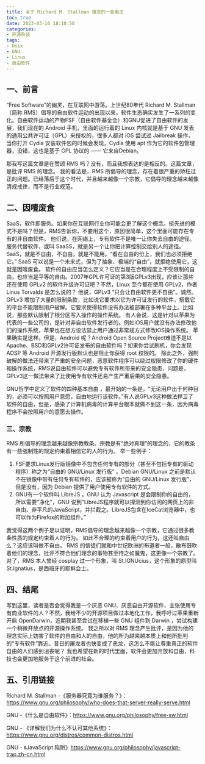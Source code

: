 ```yaml
---
title: 关于 Richard M. Stallman 理念的一些看法
toc: true
date: 2023-03-16 18:10:50
categories:
- 开源杂谈
tags:
- Unix
- GNU
- Linux
- 自由软件
---
```


## 一、前言

“Free Software”的幽灵，在互联网中游荡。上世纪80年代 Richard M. Stallman（简称 RMS）倡导的自由软件运动的出现以来，软件生态确实发生了一系列的变化。自由软件运动的产物FSF（自由软件基金会）和GNU促进了自由软件的发展，我们现在的 Android 手机，里面的运行着的 Linux 内核就是基于 GNU 发表的通用公共许可证（GPL）来授权的，很多人都对 iOS 尝试过 Jailbreak 操作，当你打开 Cydia 安装软件包的时候会发现，Cydia 使用 apt 作为它的软件包管理器，没错，这也是基于 GPL 协议的 —— 它来自Debian。

<!--more-->

那我写这篇文章是在赞颂 RMS 吗？没有，而且我想表达的是相反的。这篇文章，是批评 RMS 的理念。
我的看法是，RMS 所倡导的理念，存在着很严重的矫枉过正的问题。已经落后于这个时代，并且越来越像一个宗教，它倡导的理念越来越像清规戒律，而不是行业规范。

## 二、因噎废食

SaaS，软件即服务。如果你在互联网行业你可能会更了解这个概念。挺先进的模式不是吗？但是，RMS告诉你，不要用这个，原因很简单，这个里面可能存在专有的非自由软件。 他们说，在网络上，专有软件不是唯一让你失去自由的途径。服务代替软件，或叫 SaaSS，就是另一个让你把计算控制交给别人的途径。SaaS，就是不自由，不自由，就是不能用。“看在自由的份上，我们也必须拒绝它。”
SaaS 可以说是一个未来式，但为了抽象、极端的“自由”，就拒绝使用它，这就是因噎废食。
软件的自由应当怎么定义？它应当是在合理程度上不受限制的自由，也应当是平等的自由。2007年GPL许可证的第3版GPLv3出现，应该让那些还在使用 GPLv2 的软件升级许可证吧？不然，Linux 至今都在使用 GPLv2，作者 Linus Torvalds 是怎么说的？
他说，GPLv3 “只会让自由软件更不自由”。诚然。GPLv3 增加了大量的限制条款，比如说它要求以它为许可证发行的软件，搭载它的平台不能限制用户破解。它要求使得软件没有办法被部署在多种平台上。比如说，那些默认限制了根分区写入操作的操作系统。
有人会说，这是针对以苹果为代表的一些公司的，是针对非自由软件发行者的。例如iOS用户就没有办法修改他们的操作系统，苹果也在想方设法禁止用户通过非常规方式修改iOS操作系统。
苹果确实是这样。但是，Android 呢？Android Open Source Project难道不是以Apache、BSD和GPLv2许可证发布的自由软件吗？如果你尝试刷机，你会发现 AOSP 等 Android 开源发行版默认也是阻止你获得 root 权限的。
除此之外，强制破解的做法还带来了严重的安全问题，恶意软件程序可以绕过权限修改了你的硬件和操作系统，RMS说自由软件可以避免专有软件所带来的安全隐患，问题是，GPLv3这一做法带来了比使用专有软件还易产生严重后果的安全隐患。

GNU哲学中定义了软件的四种基本自由 ，最开始的一条是，“无论用户出于何种目的，必须可以按照用户意愿，自由地运行该软件。”有人说GPLv3这种做法捍卫了软件的自由，但是，感染了计算机病毒的计算平台根本就做不到这一条，因为病毒程序不会按照用户的意愿去操作。

### 三、宗教

RMS 所倡导的理念越来越像宗教教条。宗教是有“绝对真理”的理念的，它的教条有一些强制性的规定约束着相信它的人的行为。
举一些例子：

1. FSF要求Linux发行版镜像中不包含任何专有的部分（甚至不包括专有的驱动程序）称之为“自由的 GNU/Linux 发行版” 。Debian GNU/Linux 之前是默认不在镜像中带有任何专有软件的，应该被称为“自由的 GNU/Linux 发行版”，但是没有，因为 Debian 提供了用户使用专有软件的方式。
2. GNU有一个软件叫 LibreJS 。GNU 认为 Javascript 是会限制你的自由的，所以需要“净化”，GNU 说到“LibreJS程序就可以探测到你访问的网页上的非自由、非平凡的JavaScript，并拦截之。LibreJS包含在IceCat浏览器中，也可以作为Firefox的附加组件。”

我觉得这两个例子足以证明，RMS倡导的理念越来越像一个宗教，它通过很多教条性质的规定约束着人的行为。
如此不合理的约束着用户的行为，这还叫自由么？这应该叫做不自由。
RMS 的信徒们就和中世纪欧洲的布道者一般，散布鼓吹着他们的理念，批评不符合他们理念的事物甚至待之如魔鬼，这更像一个宗教了。
对了，RMS 本人曾经 cosplay 过一个形象，叫 St.IGNUcius，这个形象的原型叫 St.Ignatius，是西班牙的耶稣会士。

## 四、结尾

写到这里，读者是否会觉得我是一个厌恶 GNU、厌恶自由开源软件、主张使用专有商业软件的人？不然，我给不少的开源项目做过本地化工作，我呼吁过苹果重新开启 OpenDarwin，近期我甚至尝试在移植一些 GNU 组件到 Darwin ，尝试构建一个稍微开放点的开源操作系统。
我之所以对 RMS 理念产生批评，是因为他的理念实际上妨害了软件的自由和人的自由，他的所为越来越本质上和他所批判的“专有软件”靠近。昔日的屠龙者也快变成了恶龙，这怎么不能让尊重真正的软件自由的人们感到沮丧呢？
我也希望在新的时代里面，软件会更加开放和自由，科技也会更加地服务于这个前进的社会。

## 五、引用链接

Richard M. Stallman -《服务器究竟为谁服务？》：https://www.gnu.org/philosophy/who-does-that-server-really-serve.html

GNU -《什么是自由软件》：https://www.gnu.org/philosophy/free-sw.html

GNU - 《详解我们为什么不认可其他系统》：https://www.gnu.org/distros/common-distros.html

GNU - 《JavaScript 陷阱》https://www.gnu.org/philosophy/javascript-trap.zh-cn.html
